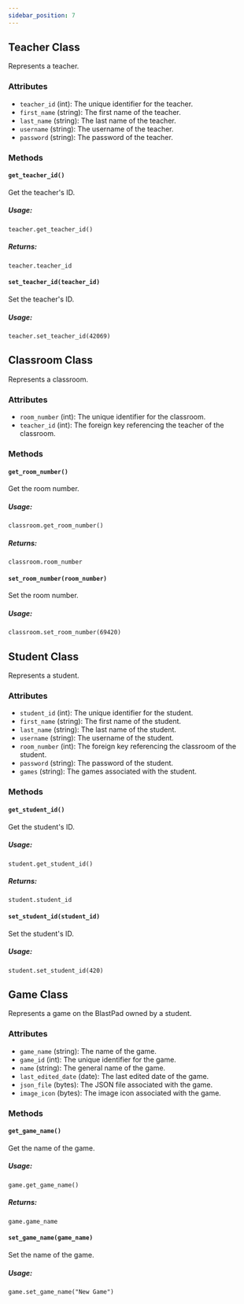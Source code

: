 ```yaml
---
sidebar_position: 7
---
```


## Teacher Class

Represents a teacher.

### Attributes

- `teacher_id` (int): The unique identifier for the teacher.
- `first_name` (string): The first name of the teacher.
- `last_name` (string): The last name of the teacher.
- `username` (string): The username of the teacher.
- `password` (string): The password of the teacher.

### Methods

#### `get_teacher_id()`

Get the teacher's ID.

##### Usage:

`teacher.get_teacher_id()`

##### Returns:

`teacher.teacher_id`

#### `set_teacher_id(teacher_id)`

Set the teacher's ID.

##### Usage:

`teacher.set_teacher_id(42069)`

## Classroom Class

Represents a classroom.

### Attributes

- `room_number` (int): The unique identifier for the classroom.
- `teacher_id` (int): The foreign key referencing the teacher of the classroom.

### Methods

#### `get_room_number()`

Get the room number.

##### Usage:

`classroom.get_room_number()`

##### Returns:

`classroom.room_number`

#### `set_room_number(room_number)`

Set the room number.

##### Usage:

`classroom.set_room_number(69420)`

## Student Class

Represents a student.

### Attributes

- `student_id` (int): The unique identifier for the student.
- `first_name` (string): The first name of the student.
- `last_name` (string): The last name of the student.
- `username` (string): The username of the student.
- `room_number` (int): The foreign key referencing the classroom of the student.
- `password` (string): The password of the student.
- `games` (string): The games associated with the student.

### Methods

#### `get_student_id()`

Get the student's ID.

##### Usage:

`student.get_student_id()`

##### Returns:

`student.student_id`

#### `set_student_id(student_id)`

Set the student's ID.

##### Usage:

`student.set_student_id(420)`

## Game Class

Represents a game on the BlastPad owned by a student.

### Attributes

- `game_name` (string): The name of the game.
- `game_id` (int): The unique identifier for the game.
- `name` (string): The general name of the game.
- `last_edited_date` (date): The last edited date of the game.
- `json_file` (bytes): The JSON file associated with the game.
- `image_icon` (bytes): The image icon associated with the game.

### Methods

#### `get_game_name()`

Get the name of the game.

##### Usage:

`game.get_game_name()`

##### Returns:

`game.game_name`

#### `set_game_name(game_name)`

Set the name of the game.

##### Usage:

`game.set_game_name("New Game")`